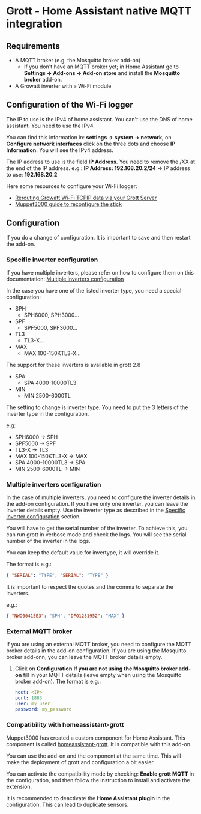 # Grott - Home Assistant native MQTT integration

## Requirements

- A MQTT broker (e.g. the Mosquitto broker add-on)
  - If you don't have an MQTT broker yet; in Home Assistant go to **Settings → Add-ons → Add-on store** and install the **Mosquitto broker** add-on.
- A Growatt inverter with a Wi-Fi module

## Configuration of the Wi-Fi logger

The IP to use is the IPv4 of home assistant. You can't use the DNS of home assistant. You need to use the IPv4.

You can find this information in: **settings → system → network**, on **Configure network interfaces** click on the three dots and choose **IP Information**. You will see the IPv4 address.

The IP address to use is the field **IP Address**. You need to remove the /XX at the end of the IP address. e.g.: **IP Address: 192.168.20.2/24** -> IP address to use: **192.168.20.2**

Here some resources to configure your Wi-Fi logger:

- [Rerouting Growatt Wi-Fi TCPIP data via your Grott Server](https://github.com/johanmeijer/grott/wiki/Rerouting-Growatt-Wifi-TCPIP-data-via-your-Grott-Server)
- [Muppet3000 guide to reconfigure the stick](https://github.com/muppet3000/homeassistant-grott/blob/main/docs/setup/datalogger.md)

## Configuration

If you do a change of configuration. It is important to save and then restart the add-on.

### Specific inverter configuration

If you have multiple inverters, please refer on how to configure them on this documentation: [Multiple inverters configuration](#multiple-inverters-configuration)

In the case you have one of the listed inverter type, you need a special configuration:

- SPH
  - SPH6000, SPH3000...
- SPF
  - SPF5000, SPF3000...
- TL3
  - TL3-X...
- MAX
  - MAX 100-150KTL3-X...

The support for these inverters is available in grott 2.8

- SPA
  - SPA 4000-10000TL3
- MIN
  - MIN 2500-6000TL

The setting to change is inverter type. You need to put the 3 letters of the inverter type in the configuration.

e.g:

- SPH6000 -> SPH
- SPF5000 -> SPF
- TL3-X -> TL3
- MAX 100-150KTL3-X -> MAX
- SPA 4000-10000TL3 -> SPA
- MIN 2500-6000TL -> MIN

### Multiple inverters configuration

In the case of multiple inverters, you need to configure the inverter details in the add-on configuration. If you have only one inverter, you can leave the inverter details empty. Use the inverter type as described in the [Specific inverter configuration](#specific-inverter-configuration) section.

You will have to get the serial number of the inverter. To achieve this, you can run grott in verbose mode and check the logs. You will see the serial number of the inverter in the logs.

You can keep the default value for invertype, it will override it.

The format is e.g.:

```json
{ "SERIAL": "TYPE", "SERIAL": "TYPE" }
```

It is important to respect the quotes and the comma to separate the inverters.

e.g.:

```json
{ "NWO00415E3": "SPH", "DFO1231952": "MAX" }
```

### External MQTT broker

If you are using an external MQTT broker, you need to configure the MQTT broker details in the add-on configuration. If you are using the Mosquitto broker add-onn, you can leave the MQTT broker details empty.

1. Click on **Configuration**
   **If you are not using the Mosquitto broker add-on** fill in your MQTT details (leave empty when using the Mosquitto broker add-on). The format is e.g.: <br>

   ```yaml
   host: <IP>
   port: 1883
   user: my_user
   password: my_password
   ```

### Compatibility with homeassistant-grott

Muppet3000 has created a custom component for Home Assistant. This component is called [homeassistant-grott](https://github.com/muppet3000/homeassistant-grott). It is compatible with this add-on.

You can use the add-on and the component at the same time. This will make the deployment of grott and configuration a bit easier.

You can activate the compatibility mode by checking: **Enable grott MQTT** in the configuration, and then follow the instruction to install and activate the extension.

It is recommended to deactivate the **Home Assistant plugin** in the configuration. This can lead to duplicate sensors.
